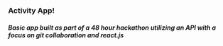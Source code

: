 ### Activity App!

##### Basic app built as part of a 48 hour hackathon utilizing an API with a focus on git collaboration and react.js
